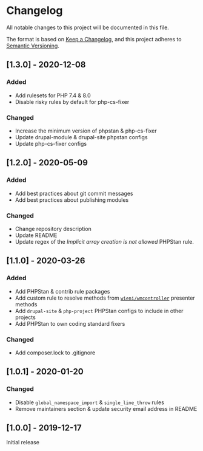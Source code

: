 # Changelog
All notable changes to this project will be documented in this file.

The format is based on [Keep a Changelog](https://keepachangelog.com/en/1.0.0/),
and this project adheres to [Semantic Versioning](https://semver.org/spec/v2.0.0.html).

## [1.3.0] - 2020-12-08
### Added
- Add rulesets for PHP 7.4 & 8.0
- Disable risky rules by default for php-cs-fixer

### Changed
- Increase the minimum version of phpstan & php-cs-fixer
- Update drupal-module & drupal-site phpstan configs
- Update php-cs-fixer configs

## [1.2.0] - 2020-05-09
### Added
- Add best practices about git commit messages
- Add best practices about publishing modules

### Changed
- Change repository description
- Update README
- Update regex of the _Implicit array creation is not allowed_ 
 PHPStan rule.

## [1.1.0] - 2020-03-26
### Added
- Add PHPStan & contrib rule packages
- Add custom rule to resolve methods from [`wieni/wmcontroller`](https://github.com/wieni/wmcontroller) presenter methods
- Add `drupal-site` & `php-project` PHPStan configs to include in other projects
- Add PHPStan to own coding standard fixers

### Changed
- Add composer.lock to .gitignore

## [1.0.1] - 2020-01-20
### Changed
- Disable `global_namespace_import` & `single_line_throw` rules
- Remove maintainers section & update security email address in README

## [1.0.0] - 2019-12-17
Initial release
